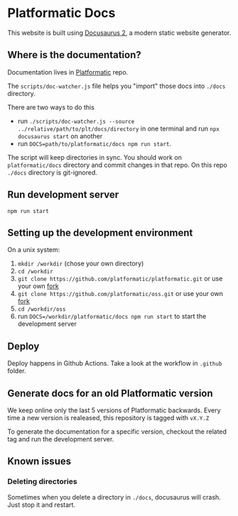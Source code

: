 # Platformatic Docs

This website is built using [Docusaurus 2](https://docusaurus.io/), a modern static website generator.

## Where is the documentation?

Documentation lives in [Platformatic](https://github.com/platformatic/platformatic/tree/main/docs) repo.

The `scripts/doc-watcher.js` file helps you "import" those docs into `./docs` directory.

There are two ways to do this
  - run `./scripts/doc-watcher.js --source ../relative/path/to/plt/docs/directory` in one terminal and run `npx docusaurus start` on another
  - run `DOCS=path/to/platformatic/docs npm run start`.

The script will keep directories in sync. You should work on `platformatic/docs` directory and commit changes in that repo. On this repo `./docs` directory is git-ignored.

## Run development server

`npm run start`

## Setting up the development environment

On a unix system:

1. `mkdir /workdir` (chose your own directory)
1. `cd /workdir`
1. `git clone https://github.com/platformatic/platformatic.git` or use your own [fork](https://docs.github.com/en/get-started/quickstart/fork-a-repo)
1. `git clone https://github.com/platformatic/oss.git` or use your own [fork](https://docs.github.com/en/get-started/quickstart/fork-a-repo)
1. `cd /workdir/oss`
1. run `DOCS=/workdir/platformatic/docs npm run start` to start the development server

## Deploy

Deploy happens in Github Actions. Take a look at the workflow in `.github` folder.

## Generate docs for an old Platformatic version

We keep online only the last 5 versions of Platformatic backwards.
Every time a new version is realeased, this repository is tagged with `vX.Y.Z`

To generate the documentation for a specific version, checkout the related tag and run the development server.

## Known issues

### Deleting directories

Sometimes when you delete a directory in `./docs`, docusaurus will crash. Just stop it and restart.
